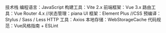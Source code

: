 技术栈
编程语言：JavaScript
构建工具：Vite 2.x
前端框架：Vue 3.x
路由工具：Vue Router 4.x
//状态管理：piana
UI 框架：Element Plus
//CSS 预编译：Stylus / Sass / Less
HTTP 工具：Axios
本地存储：WebStorageCache
代码规范：Vue风格指南 + ESLint
